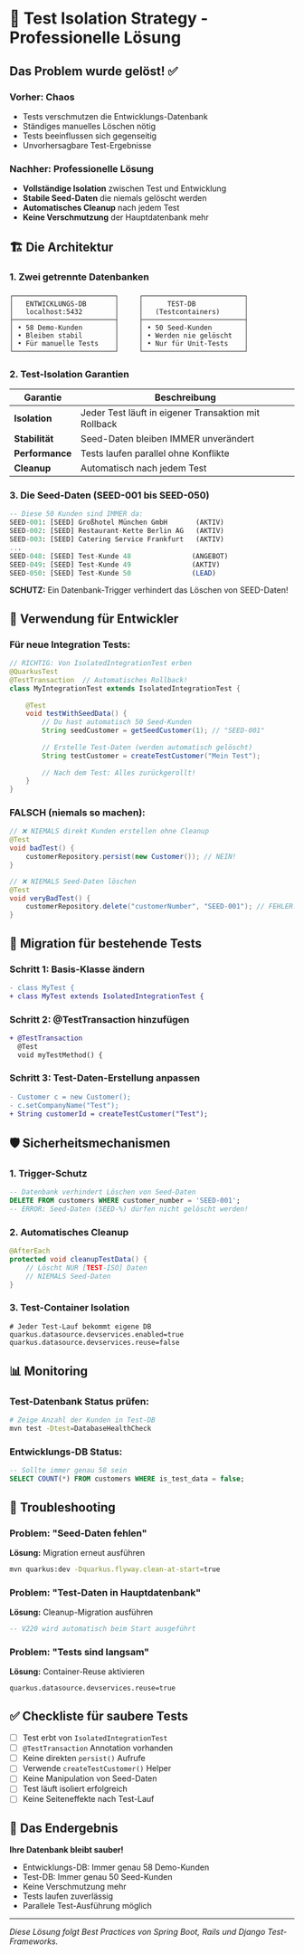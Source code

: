 # 🧪 Test Isolation Strategy - Professionelle Lösung

## Das Problem wurde gelöst! ✅

### Vorher: Chaos
- Tests verschmutzen die Entwicklungs-Datenbank
- Ständiges manuelles Löschen nötig
- Tests beeinflussen sich gegenseitig
- Unvorhersagbare Test-Ergebnisse

### Nachher: Professionelle Lösung
- **Vollständige Isolation** zwischen Test und Entwicklung
- **Stabile Seed-Daten** die niemals gelöscht werden
- **Automatisches Cleanup** nach jedem Test
- **Keine Verschmutzung** der Hauptdatenbank mehr

## 🏗️ Die Architektur

### 1. Zwei getrennte Datenbanken

```
┌─────────────────────────┐     ┌─────────────────────────┐
│   ENTWICKLUNGS-DB       │     │      TEST-DB            │
│   localhost:5432        │     │   (Testcontainers)      │
├─────────────────────────┤     ├─────────────────────────┤
│ • 58 Demo-Kunden        │     │ • 50 Seed-Kunden        │
│ • Bleiben stabil        │     │ • Werden nie gelöscht   │
│ • Für manuelle Tests    │     │ • Nur für Unit-Tests    │
└─────────────────────────┘     └─────────────────────────┘
```

### 2. Test-Isolation Garantien

| Garantie | Beschreibung |
|----------|--------------|
| **Isolation** | Jeder Test läuft in eigener Transaktion mit Rollback |
| **Stabilität** | Seed-Daten bleiben IMMER unverändert |
| **Performance** | Tests laufen parallel ohne Konflikte |
| **Cleanup** | Automatisch nach jedem Test |

### 3. Die Seed-Daten (SEED-001 bis SEED-050)

```sql
-- Diese 50 Kunden sind IMMER da:
SEED-001: [SEED] Großhotel München GmbH       (AKTIV)
SEED-002: [SEED] Restaurant-Kette Berlin AG   (AKTIV)
SEED-003: [SEED] Catering Service Frankfurt   (AKTIV)
...
SEED-048: [SEED] Test-Kunde 48               (ANGEBOT)
SEED-049: [SEED] Test-Kunde 49               (AKTIV)
SEED-050: [SEED] Test-Kunde 50               (LEAD)
```

**SCHUTZ:** Ein Datenbank-Trigger verhindert das Löschen von SEED-Daten!

## 📝 Verwendung für Entwickler

### Für neue Integration Tests:

```java
// RICHTIG: Von IsolatedIntegrationTest erben
@QuarkusTest
@TestTransaction  // Automatisches Rollback!
class MyIntegrationTest extends IsolatedIntegrationTest {
    
    @Test
    void testWithSeedData() {
        // Du hast automatisch 50 Seed-Kunden
        String seedCustomer = getSeedCustomer(1); // "SEED-001"
        
        // Erstelle Test-Daten (werden automatisch gelöscht)
        String testCustomer = createTestCustomer("Mein Test");
        
        // Nach dem Test: Alles zurückgerollt!
    }
}
```

### FALSCH (niemals so machen):

```java
// ❌ NIEMALS direkt Kunden erstellen ohne Cleanup
@Test
void badTest() {
    customerRepository.persist(new Customer()); // NEIN!
}

// ❌ NIEMALS Seed-Daten löschen
@Test 
void veryBadTest() {
    customerRepository.delete("customerNumber", "SEED-001"); // FEHLER!
}
```

## 🚀 Migration für bestehende Tests

### Schritt 1: Basis-Klasse ändern

```diff
- class MyTest {
+ class MyTest extends IsolatedIntegrationTest {
```

### Schritt 2: @TestTransaction hinzufügen

```diff
+ @TestTransaction
  @Test
  void myTestMethod() {
```

### Schritt 3: Test-Daten-Erstellung anpassen

```diff
- Customer c = new Customer();
- c.setCompanyName("Test");
+ String customerId = createTestCustomer("Test");
```

## 🛡️ Sicherheitsmechanismen

### 1. Trigger-Schutz
```sql
-- Datenbank verhindert Löschen von Seed-Daten
DELETE FROM customers WHERE customer_number = 'SEED-001';
-- ERROR: Seed-Daten (SEED-%) dürfen nicht gelöscht werden!
```

### 2. Automatisches Cleanup
```java
@AfterEach
protected void cleanupTestData() {
    // Löscht NUR [TEST-ISO] Daten
    // NIEMALS Seed-Daten
}
```

### 3. Test-Container Isolation
```properties
# Jeder Test-Lauf bekommt eigene DB
quarkus.datasource.devservices.enabled=true
quarkus.datasource.devservices.reuse=false
```

## 📊 Monitoring

### Test-Datenbank Status prüfen:
```bash
# Zeige Anzahl der Kunden in Test-DB
mvn test -Dtest=DatabaseHealthCheck
```

### Entwicklungs-DB Status:
```sql
-- Sollte immer genau 58 sein
SELECT COUNT(*) FROM customers WHERE is_test_data = false;
```

## 🔧 Troubleshooting

### Problem: "Seed-Daten fehlen"
**Lösung:** Migration erneut ausführen
```bash
mvn quarkus:dev -Dquarkus.flyway.clean-at-start=true
```

### Problem: "Test-Daten in Hauptdatenbank"
**Lösung:** Cleanup-Migration ausführen
```sql
-- V220 wird automatisch beim Start ausgeführt
```

### Problem: "Tests sind langsam"
**Lösung:** Container-Reuse aktivieren
```properties
quarkus.datasource.devservices.reuse=true
```

## ✅ Checkliste für saubere Tests

- [ ] Test erbt von `IsolatedIntegrationTest`
- [ ] `@TestTransaction` Annotation vorhanden
- [ ] Keine direkten `persist()` Aufrufe
- [ ] Verwende `createTestCustomer()` Helper
- [ ] Keine Manipulation von Seed-Daten
- [ ] Test läuft isoliert erfolgreich
- [ ] Keine Seiteneffekte nach Test-Lauf

## 🎯 Das Endergebnis

**Ihre Datenbank bleibt sauber!**
- Entwicklungs-DB: Immer genau 58 Demo-Kunden
- Test-DB: Immer genau 50 Seed-Kunden
- Keine Verschmutzung mehr
- Tests laufen zuverlässig
- Parallele Test-Ausführung möglich

---

*Diese Lösung folgt Best Practices von Spring Boot, Rails und Django Test-Frameworks.*